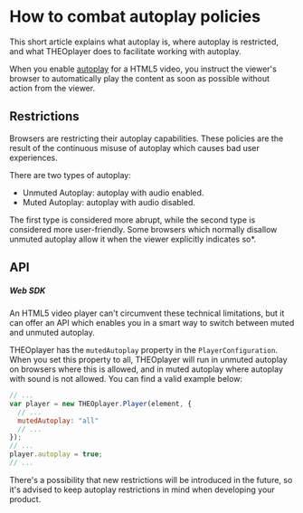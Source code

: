 # How to combat autoplay policies

This short article explains what autoplay is, where autoplay is restricted, and what THEOplayer does to facilitate working with autoplay.

When you enable [autoplay](https://developer.mozilla.org/en-US/docs/Web/HTML/Element/video#autoplay) for a HTML5 video, you instruct the viewer's browser to automatically play the content as soon as possible without action from the viewer.

## Restrictions

Browsers are restricting their autoplay capabilities. These policies are the result of the continuous misuse of autoplay which causes bad user experiences.

There are two types of autoplay:

- Unmuted Autoplay: autoplay with audio enabled.
- Muted Autoplay: autoplay with audio disabled.

The first type is considered more abrupt, while the second type is considered more user-friendly. Some browsers which normally disallow unmuted autoplay allow it when the viewer explicitly indicates so\*.

## API

##### Web SDK

An HTML5 video player can't circumvent these technical limitations, but it can offer an API which enables you in a smart way to switch between muted and unmuted autoplay.

THEOplayer has the `mutedAutoplay` property in the `PlayerConfiguration`. When you set this property to all, THEOplayer will run in unmuted autoplay on browsers where this is allowed, and in muted autoplay where autoplay with sound is not allowed. You can find a valid example below:

```js
// ...
var player = new THEOplayer.Player(element, {
  // ...
  mutedAutoplay: "all"
  // ...
});
// ...
player.autoplay = true;
// ...
```

There's a possibility that new restrictions will be introduced in the future, so it's advised to keep autoplay restrictions in mind when developing your product.
